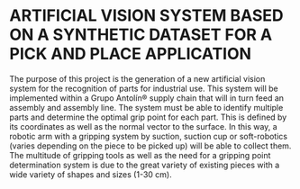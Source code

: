 # ARTIFICIAL VISION SYSTEM BASED ON A SYNTHETIC DATASET FOR A PICK AND PLACE APPLICATION
The purpose of this project is the generation of a new artificial vision system for the recognition of parts for industrial use. This system will be implemented within a Grupo Antolín® supply
chain that will in turn feed an assembly and assembly line. The system must be able to identify multiple parts and determine the optimal grip point for each part. This is defined by
its coordinates as well as the normal vector to the surface. In this way, a robotic arm with a gripping system by suction, suction cup or soft-robotics (varies depending on the piece to be
picked up) will be able to collect them. The multitude of gripping tools as well as the need for a gripping point determination system is due to the great variety of existing pieces with a wide
variety of shapes and sizes (1-30 cm).
